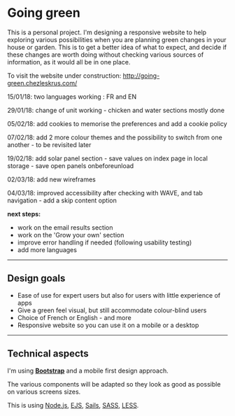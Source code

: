 
# Going green
This is a personal project. 
I'm designing a responsive website to help exploring various possibilities when you are planning green changes in your house or garden.
This is to get a better idea of what to expect, and decide if these changes are worth doing without checking various sources of information, as it would all be in one place.

To visit the website under construction: http://going-green.chezleskrus.com/


15/01/18: two languages working : FR and EN

29/01/18: change of unit working - chicken and water sections mostly done

05/02/18: add cookies to memorise the preferences and add a cookie policy

07/02/18: add 2 more colour themes and the possibility to switch from one another - to be revisited later

19/02/18: add solar panel section - save values on index page in local storage - save open panels onbeforeunload 

02/03/18: add new wireframes

04/03/18: improved accessibility after checking with WAVE, and tab navigation - add a skip content option


**next steps:**
- work on the email results section
- work on the 'Grow your own' section
- improve error handling if needed (following usability testing)
- add more languages



---

## Design goals
- Ease of use for expert users but also for users with little experience of apps
- Give a green feel visual, but still accommodate colour-blind users
- Choice of French or English - and more
- Responsive website so you can use it on a mobile or a desktop

---

## Technical aspects
I'm using [**Bootstrap**](https://getbootstrap.com/docs/3.3/getting-started/) and a mobile first design approach.


The various components will be adapted so they look as good as possible on various screens sizes.


This is using [Node.js](https://nodejs.org/en/), [EJS](http://www.ejs.co/), [Sails](https://sailsjs.com/get-started), [SASS](https://github.com/twbs/bootstrap-sass#d-npm--nodejs), [LESS](https://getbootstrap.com/2.0.4/less.html).



